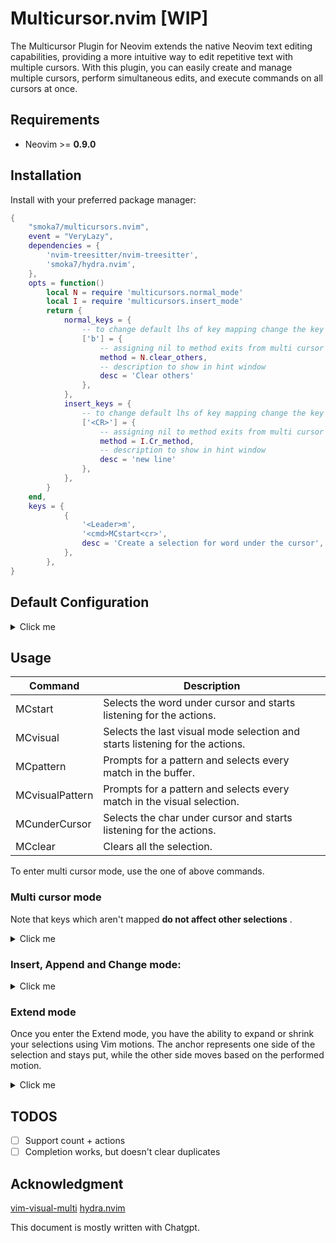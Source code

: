 # Multicursor.nvim [WIP]
The Multicursor Plugin for Neovim extends the native Neovim text editing capabilities, providing a more intuitive way to edit repetitive text with multiple cursors. With this plugin, you can easily create and manage multiple cursors, perform simultaneous edits, and execute commands on all cursors at once.

## Requirements

- Neovim >= **0.9.0**

## Installation

Install with your preferred package manager:

```lua
{
    "smoka7/multicursors.nvim",
    event = "VeryLazy",
    dependencies = {
        'nvim-treesitter/nvim-treesitter',
        'smoka7/hydra.nvim',
    },
    opts = function()
        local N = require 'multicursors.normal_mode'
        local I = require 'multicursors.insert_mode'
        return {
            normal_keys = {
                -- to change default lhs of key mapping change the key
                ['b'] = { 
                    -- assigning nil to method exits from multi cursor mode 
                    method = N.clear_others, 
                    -- description to show in hint window
                    desc = 'Clear others' 
                },
            }, 
            insert_keys = {
                -- to change default lhs of key mapping change the key
                ['<CR>'] = { 
                    -- assigning nil to method exits from multi cursor mode 
                    method = I.Cr_method, 
                    -- description to show in hint window
                    desc = 'new line' 
                },
            },
        }
    end,
    keys = {
            {
                '<Leader>m',
                '<cmd>MCstart<cr>',
                desc = 'Create a selection for word under the cursor',
            },
        },
}
```

## Default Configuration

<details>
  <summary>Click me</summary>

```lua
{
    DEBUG_MODE = false,
    create_commands = true, -- create Multicursor user commands
    updatetime = 50, -- selections get updated if this many milliseconds nothing is typed in the insert mode see :help updatetime
    nowait = true, -- see :help :map-nowait
    normal_keys = normal_keys,
    insert_keys = insert_keys
    extend_keys = extend_keys
}
```
</details>

## Usage

| Command | Description |
|---|---|
| MCstart | Selects the word under cursor and starts listening for the actions. |
| MCvisual | Selects the last visual mode selection and starts listening for the actions. |
| MCpattern | Prompts for a pattern and selects every match in the buffer. |
| MCvisualPattern | Prompts for a pattern and selects every match in the visual selection. |
| MCunderCursor | Selects the char under cursor and starts listening for the actions. |
| MCclear | Clears all the selection. |

To enter multi cursor mode, use the one of above commands.

### Multi cursor mode
Note that keys which aren't mapped **do not affect other selections** .

<details>
  <summary>Click me</summary>

| Key | Description |
|---|---|
| `<Esc>` | Clear the selections and go back to normal mode |
| `<C-c>` | Clear the selections and go back to normal mode |
| `i` | Enters insert mode |
| `a` | Enters append mode |
| `e` | Enters extend mode |
| `c` | Deletes the text inside selections and starts insert mode |
| `n` | Finds the next match after the main selection |
| `N` | Finds the previous match before the main selection |
| `q` | Skips the current selection and finds the next one |
| `Q` | Skips the current selection and finds the previous one |
| `]` | Swaps the main selection with next selection |
| `[` | Swaps the main selection with previous selection |
| `}` | Deletes the main selection and goes to next |
| `{` | Deletes the main selection and goes to previous |
| `j` | Creates a selection on the char below the cursor |
| `J` | Skips the current selection and Creates a selection on the char below |
| `k` | Creates a selection on the char above the cursor |
| `K` | Skips the current selection and Creates a selection on the char above |
| `p` | Puts the text inside `unnamed register` before selections |
| `P` | Puts the text inside `unnamed register` after selections |
| `y` | Yanks the text inside selection to `unnamed register` |
| `Y` | Yanks the text from start of selection till end of line to `unnamed register` |
| `yy` | Yanks the line of selection to `unnamed register` |
| `z` | Aligns selections by adding space before selections |
| `Z` | Aligns selections by adding space at beginning of line |
| `d` | Deletes the text inside selections |
| `D` | Deletes the text from start of selection till end of line |
| `dd` | Deletes line of selections |
| `@` | Executes a macro at beginning of every selection |
| `.` | Reapets last change at the beginning of every selection |
| `,` | Clears All Selections except the main one |
| `:` | Prompts for a normal command and Executes it at beginning of every selection |
| `u` | Undo changes |
| `<C-r>` | Redo changes |

</details>

### Insert, Append and Change mode:

<details>
  <summary>Click me</summary>

| Key | Description |
|---|---|
| `<Esc>`   | Goes back to multicursor normal mode |
| `<C-c>`   | Goes back to multicursor normal mode |
| `<BS>`    | Deletes the char before the selections |
| `<Del>`   | Deletes the char under the selections |
| `<Left>`  | Moves the selections one char Left |
| `<Up>`    | Moves the selections one line Up |
| `<Right>` | Moves the selections one char Right |
| `<Down>`  | Moves the selections one line Down |
| `<Home>`  | Moves the selections to start of line |
| `<End>`   | Moves the selections to end of line |
| `<CR>`    | Insert one line below the selections |
| `<C-j>`   | Insert one line below the selections |
| `<C-v>`   | Pastes the text from system clipboard |
| `<C-r>`   | Insert the contents of a register |
| `<C-w>`   | Deletes one word before the selections |
| `<C-u>`   | Deletes froms start of selections till start of line |

</details>

### Extend mode
Once you enter the Extend mode, you have the ability to expand or shrink your selections using Vim motions.
The anchor represents one side of the selection and stays put, while the other side moves based on the performed motion.
<details>
  <summary>Click me</summary>

| Key | Description |
|---|---|
| `<Esc>`   | Goes back to multicursor normal mode |
| `c` | Prompts user for a motion and performs it |
| `o` | Toggles the anchor's side |
| `O` | Toggles the anchor's side |
| `w` | `[count]` word foreward |
| `e` | `[count]` foreward to end of word |
| `b` | `[count]` word backward |
| `h` | `[count]` char left |
| `j` | `[count]` char down |
| `k` | `[count]` char up |
| `l` | `[count]` char right |
| `t` | Extends the selection to the parent of selected node|
| `r` | Shrinks the selection to first child of selected node |
| `y` | Shrinks the selection to last child of selected node |
| `u` | Undo Last selections extend or shrink |
| `$` | `[count]` to end of line |
| `^` | To the first non-blank character of the line |


</details>

## TODOS
- [ ] Support count + actions
- [ ] Completion works, but doesn't clear duplicates

## Acknowledgment
[vim-visual-multi](https://github.com/mg979/vim-visual-multi)
[hydra.nvim](https://github.com/anuvyklack/hydra.nvim)

This document is mostly written with Chatgpt.
